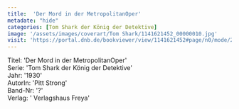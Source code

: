 ```yaml
---
title:  'Der Mord in der MetropolitanOper'
metadate: "hide"
categories: [Tom Shark der König der Detektive]
image: '/assets/images/coverart/Tom Shark/1141621452_00000010.jpg'
visit: 'https://portal.dnb.de/bookviewer/view/1141621452#page/n0/mode/2up'
---
```

Titel: 'Der Mord in der MetropolitanOper' <br>
Serie: 'Tom Shark der König der Detektive' <br>
Jahr: '1930' <br>
AutorIn: 'Pitt Strong' <br>
Band-Nr: '?' <br>
Verlag: ' Verlagshaus Freya'